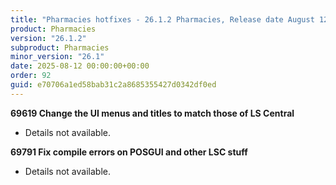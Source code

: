 ```yaml
---
title: "Pharmacies hotfixes - 26.1.2 Pharmacies, Release date August 12, 2025 - Hotfixes"
product: Pharmacies
version: "26.1.2"
subproduct: Pharmacies
minor_version: "26.1"
date: 2025-08-12 00:00:00+00:00
order: 92
guid: e70706a1ed58bab31c2a8685355427d0342df0ed
---
```


<strong>69619 Change the UI menus and titles to match those of LS Central</strong>
<ul><li>Details not available.</li></ul>
<strong>69791 Fix compile errors on POSGUI and other LSC stuff</strong>
<ul><li>Details not available.</li></ul>
